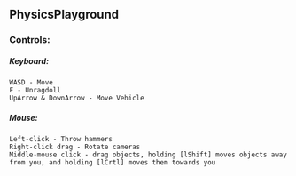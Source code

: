 ## PhysicsPlayground

### Controls:

##### Keyboard:
	WASD - Move
	F - Unragdoll
	UpArrow & DownArrow - Move Vehicle

##### Mouse:
	Left-click - Throw hammers
	Right-click drag - Rotate cameras
	Middle-mouse click - drag objects, holding [lShift] moves objects away
	from you, and holding [lCrtl] moves them towards you
	
	